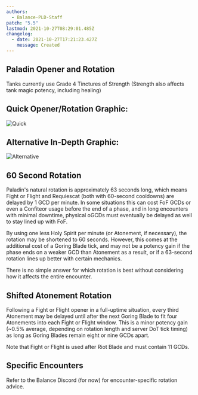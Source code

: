 ```yaml
---
authors:
  - Balance-PLD-Staff
patch: "5.5"
lastmod: 2021-10-27T08:29:01.485Z
changelog:
  - date: 2021-10-27T17:21:23.427Z
    message: Created
---
```

## Paladin Opener and Rotation

Tanks currently use Grade 4 Tinctures of Strength 
(Strength also affects tank magic potency, including healing)

## Quick Opener/Rotation Graphic:  
![Quick](https://xiv.sleepyshiba.com/pld/img/infobasic.png)

## Alternative In-Depth Graphic:
![Alternative](https://xiv.sleepyshiba.com/pld/img/infoadv.png)

## 60 Second Rotation
Paladin's natural rotation is approximately 63 seconds long, which means Fight or Flight and Requiescat (both with 60-second cooldowns) are delayed by 1 GCD per minute. In some situations this can cost FoF GCDs or even a Confiteor usage before the end of a phase, and in long encounters with minimal downtime, physical oGCDs must eventually be delayed as well to stay lined up with FoF.

By using one less Holy Spirit per minute (or Atonement, if necessary), the rotation may be shortened to 60 seconds. However, this comes at the additional cost of a Goring Blade tick, and may not be a potency gain if the phase ends on a weaker GCD than Atonement as a result, or if a 63-second rotation lines up better with certain mechanics.

There is no simple answer for which rotation is best without considering how it affects the entire encounter.

## Shifted Atonement Rotation
Following a Fight or Flight opener in a full-uptime situation, every third Atonement may be delayed until after the next Goring Blade to fit four Atonements into each Fight or Flight window. This is a minor potency gain (~0.5% average, depending on rotation length and server DoT tick timing) as long as Goring Blades remain eight or nine GCDs apart.

Note that Fight or Flight is used after Riot Blade and must contain 11 GCDs.

## Specific Encounters
Refer to the Balance Discord (for now) for encounter-specific rotation advice. 
